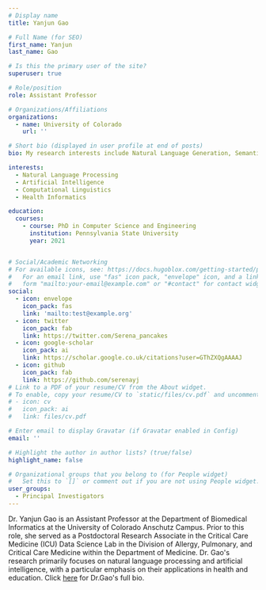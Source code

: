```yaml
---
# Display name
title: Yanjun Gao

# Full Name (for SEO)
first_name: Yanjun 
last_name: Gao

# Is this the primary user of the site?
superuser: true

# Role/position
role: Assistant Professor

# Organizations/Affiliations
organizations:
  - name: University of Colorado 
    url: ''

# Short bio (displayed in user profile at end of posts)
bio: My research interests include Natural Language Generation, Semantic Representation, Summarization Evaluation, Graph-based NLP, and AI applications in medicine and education. 

interests:
  - Natural Language Processing 
  - Artificial Intelligence
  - Computational Linguistics
  - Health Informatics 

education:
  courses:
    - course: PhD in Computer Science and Engineering 
      institution: Pennsylvania State University
      year: 2021


# Social/Academic Networking
# For available icons, see: https://docs.hugoblox.com/getting-started/page-builder/#icons
#   For an email link, use "fas" icon pack, "envelope" icon, and a link in the
#   form "mailto:your-email@example.com" or "#contact" for contact widget.
social:
  - icon: envelope
    icon_pack: fas
    link: 'mailto:test@example.org'
  - icon: twitter
    icon_pack: fab
    link: https://twitter.com/Serena_pancakes
  - icon: google-scholar
    icon_pack: ai
    link: https://scholar.google.co.uk/citations?user=GThZXQgAAAAJ
  - icon: github
    icon_pack: fab
    link: https://github.com/serenayj
# Link to a PDF of your resume/CV from the About widget.
# To enable, copy your resume/CV to `static/files/cv.pdf` and uncomment the lines below.
# - icon: cv
#   icon_pack: ai
#   link: files/cv.pdf

# Enter email to display Gravatar (if Gravatar enabled in Config)
email: ''

# Highlight the author in author lists? (true/false)
highlight_name: false

# Organizational groups that you belong to (for People widget)
#   Set this to `[]` or comment out if you are not using People widget.
user_groups:
  - Principal Investigators
---
```



Dr. Yanjun Gao is an Assistant Professor at the Department of Biomedical Informatics at the University of Colorado Anschutz Campus. Prior to this role, she served as a Postdoctoral Research Associate in the Critical Care Medicine (ICU) Data Science Lab in the Division of Allergy, Pulmonary, and Critical Care Medicine within the Department of Medicine. Dr. Gao's research primarily focuses on natural language processing and artificial intelligence, with a particular emphasis on their applications in health and education. Click [here](https://serenayj.github.io/) for Dr.Gao's full bio. 
